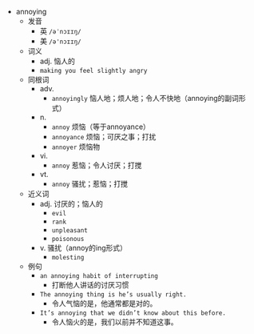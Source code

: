 - annoying
  - 发音
    - 英 `/əˈnɔɪɪŋ/`
    - 美 `/ə'nɔɪɪŋ/`
  - 词义
    - adj. 恼人的
    - `making you feel slightly angry`
  - 同根词
    - adv.
      - `annoyingly` 恼人地；烦人地；令人不快地（annoying的副词形式）
    - n.
      - `annoy` 烦恼（等于annoyance）
      - `annoyance` 烦恼；可厌之事；打扰
      - `annoyer` 烦恼物
    - vi.
      - `annoy` 惹恼；令人讨厌；打搅
    - vt.
      - `annoy` 骚扰；惹恼；打搅
  - 近义词
    - adj. 讨厌的；恼人的
      - `evil`
      - `rank`
      - `unpleasant`
      - `poisonous`
    - v. 骚扰（annoy的ing形式）
      - `molesting`
  - 例句
    - `an annoying habit of interrupting`
      - 打断他人讲话的讨厌习惯
    - `The annoying thing is he’s usually right.`
      - 令人气恼的是，他通常都是对的。
    - `It’s annoying that we didn’t know about this before.`
      - 令人恼火的是，我们以前并不知道这事。

